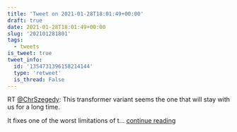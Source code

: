 ```yaml
---
title: 'Tweet on 2021-01-28T18:01:49+00:00'
draft: true
date: 2021-01-28T18:01:49+00:00
slug: '202101281801'
tags:
  - tweets
is_tweet: true
tweet_info:
  id: '1354731396158214144'
  type: 'retweet'
  is_thread: False
---
```




RT [@ChrSzegedy](https://x.com/ChrSzegedy): This transformer variant seems the one that will stay with us for a long time. 

It fixes one of the worst limitations of t… [continue reading](https://x.com/sytelus/status/1354731396158214144)
